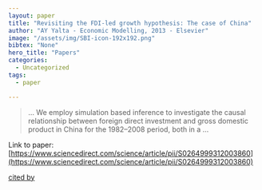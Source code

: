 ```yaml
---
layout: paper
title: "Revisiting the FDI-led growth hypothesis: The case of China"
author: "AY Yalta - Economic Modelling, 2013 - Elsevier"
image: "/assets/img/SBI-icon-192x192.png"
bibtex: "None"
hero_title: "Papers"
categories:
  - Uncategorized
tags:
  - paper

---
```

>… We employ simulation based inference to investigate the causal relationship between foreign direct investment and gross domestic product in China for the 1982–2008 period, both in a …

Link to paper: [https://www.sciencedirect.com/science/article/pii/S0264999312003860](https://www.sciencedirect.com/science/article/pii/S0264999312003860)

[cited by](https://scholar.google.com/scholar?cites=17251062830536230915&as_sdt=2005&sciodt=0,5&hl=en&num=20)

